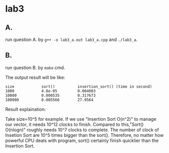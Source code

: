 # lab3

## A.

run question A. by `g++ -o lab3_a.out lab3_a.cpp` and `./lab3_a`.

## B.

run question B. by `make` cmd.

The output result will be like:
```
size            sort()          insertion_sort() (time in second)
1000            4.8e-05         0.004003
10000           0.000535        0.317673
100000          0.005566        27.9564
```
Result explaination:

Take size=10^5 for example. If we use "Insertion Sort O(n^2)" to manage our 
vector, it needs 10^12 clocks to finish. Compared to this,"Sort() O(nlogn)"
roughly needs 10^7 clocks to complete. The number of clock of Insetion Sort
are 10^5 times bigger than the sort(). Therefore, no matter how powerful CPU 
deals with program, sort() certainly finish quicklier than the Insertion Sort.